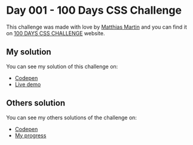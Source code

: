 # Day 001 - 100 Days CSS Challenge

This challenge was made with love by [Matthias Martin](#) and you can find it on 
[100 DAYS CSS CHALLENGE](https://100dayscss.com/days/1) website.

## My solution

You can see my solution of this challenge on:

- [Codepen](#)
- [Live demo](#)

## Others solution

You can see my others solutions of the challenge on:

- [Codepen](#)
- [My progress](#)